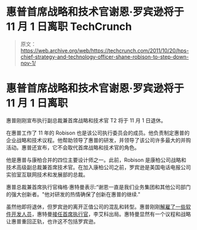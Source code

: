 # 惠普首席战略和技术官谢恩·罗宾逊将于 11 月 1 日离职 TechCrunch

> 原文：<https://web.archive.org/web/https://techcrunch.com/2011/10/20/hps-chief-strategy-and-technology-officer-shane-robison-to-step-down-nov-1/>

# 惠普首席战略和技术官谢恩·罗宾逊将于 11 月 1 日离职

惠普刚刚宣布执行副总裁兼首席战略和技术官 T2 将于 11 月 1 日退休。

在惠普工作了 11 年的 Robison 也是该公司执行委员会的成员。他负责制定惠普的企业战略和技术议程。他帮助领导了惠普的研发，并领导了该公司许多最大的并购活动。惠普还宣布，它不会取代首席战略和技术官的角色。

他是惠普与康柏合并的四位主要设计师之一。此前，Robison 是康柏公司战略和技术高级副总裁兼首席技术官。在加入康柏公司之前，罗宾逊是美国电话电报公司实验室互联网技术和发展部的总裁。

惠普总裁兼首席执行官梅格·惠特曼表示:“谢恩一直是我们业务集团和其他公司部门的强大创新者。"他对研发的热情确保了创新在惠普的继续."

虽然他即将退休，但罗宾逊的离开正值公司的混乱和转型。惠普刚刚[解雇了一些软件开发人员](https://web.archive.org/web/20230205030515/https://techcrunch.com/2011/10/11/source-hps-layoffs-taking-effect-today-500-gone-from-san-diego-group/)，惠特曼[接任首席执行官](https://web.archive.org/web/20230205030515/https://techcrunch.com/2011/09/22/its-official-at-hp-apotheker-is-out-meg-whitmen-named-president-and-ceo/)，李艾科出局。惠特曼显然有一个议程和战略让惠普重回正轨，也许这不包括罗宾逊。
